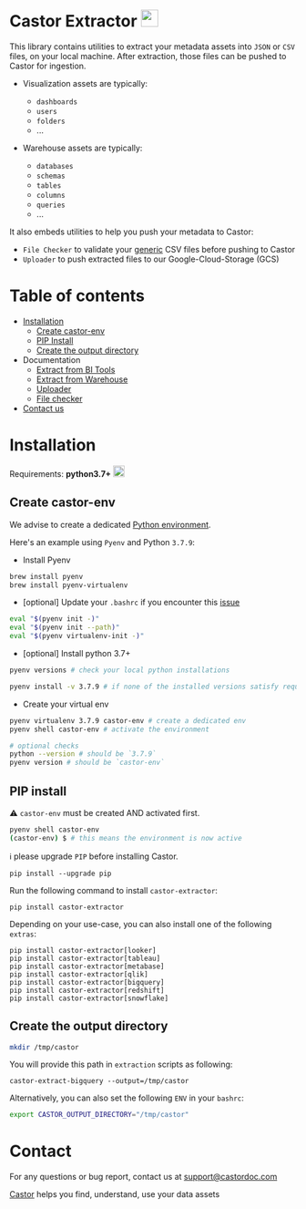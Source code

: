 # Castor Extractor <img src="https://app.castordoc.com/images/castor_icon_dark.svg" width=30 />


This library contains utilities to extract your metadata assets into `JSON` or `CSV` files, on your local machine.
After extraction, those files can be pushed to Castor for ingestion.

- Visualization assets are typically:
  - `dashboards`
  - `users`
  - `folders`
  - ...


- Warehouse assets are typically:
  - `databases`
  - `schemas`
  - `tables`
  - `columns`
  - `queries`
  - ...

It also embeds utilities to help you push your metadata to Castor:
- `File Checker` to validate your [generic](https://docs.castordoc.com/integrations/data-warehouses/generic-warehouse) CSV files before pushing to Castor
- `Uploader` to push extracted files to our Google-Cloud-Storage (GCS)


# Table of contents


- [Installation](#installation)
  * [Create castor-env](#create-castor-env)
  * [PIP Install](#pip-install)
  * [Create the output directory](#create-the-output-directory)
- Documentation
  - [Extract from BI Tools](https://docs.castordoc.com/castor-package/read-me/bi-tools)
  - [Extract from Warehouse](https://docs.castordoc.com/castor-package/read-me/warehouse)
  - [Uploader](https://docs.castordoc.com/castor-package/read-me/uploader)
  - [File checker](https://docs.castordoc.com/castor-package/read-me/file-checker)
- [Contact us](#contact-us)

# Installation

Requirements: **python3.7+**
<img src="https://upload.wikimedia.org/wikipedia/commons/c/c3/Python-logo-notext.svg" width=20 />


## Create castor-env

We advise to create a dedicated [Python environment](https://docs.python.org/3/library/venv.html).

Here's an example using `Pyenv` and Python `3.7.9`:

- Install Pyenv
```bash
brew install pyenv
brew install pyenv-virtualenv
```

- [optional] Update your `.bashrc` if you encounter this [issue](https://stackoverflow.com/questions/45577194/failed-to-activate-virtualenv-with-pyenv/45578839)
```bash
eval "$(pyenv init -)"
eval "$(pyenv init --path)"
eval "$(pyenv virtualenv-init -)"
```

- [optional] Install python 3.7+

```bash
pyenv versions # check your local python installations

pyenv install -v 3.7.9 # if none of the installed versions satisfy requirements 3.7+
```

- Create your virtual env
```bash
pyenv virtualenv 3.7.9 castor-env # create a dedicated env
pyenv shell castor-env # activate the environment

# optional checks
python --version # should be `3.7.9`
pyenv version # should be `castor-env`
```

## PIP install

⚠️ `castor-env` must be created AND activated first.
```bash
pyenv shell castor-env
(castor-env) $ # this means the environment is now active
```

ℹ️ please upgrade `PIP` before installing Castor.
```
pip install --upgrade pip
```

Run the following command to install `castor-extractor`:
```
pip install castor-extractor
```

Depending on your use-case, you can also install one of the following `extras`:
```
pip install castor-extractor[looker]
pip install castor-extractor[tableau]
pip install castor-extractor[metabase]
pip install castor-extractor[qlik]
pip install castor-extractor[bigquery]
pip install castor-extractor[redshift]
pip install castor-extractor[snowflake]
```

## Create the output directory

```bash
mkdir /tmp/castor
```

You will provide this path in `extraction` scripts as following:
```
castor-extract-bigquery --output=/tmp/castor
```

Alternatively, you can also set the following `ENV` in your `bashrc`:
```bash
export CASTOR_OUTPUT_DIRECTORY="/tmp/castor"
````


# Contact

For any questions or bug report, contact us at [support@castordoc.com](mailto:support@castordoc.com)

[Castor](https://castordoc.com) helps you find, understand, use your data assets
